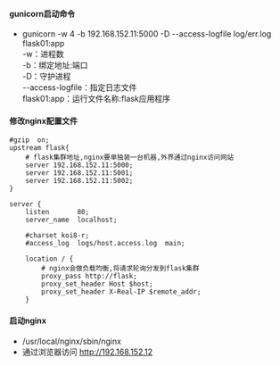 #### gunicorn启动命令
- gunicorn -w 4 -b 192.168.152.11:5000 -D --access-logfile log/err.log flask01:app  
-w：进程数  
-b：绑定地址:端口  
-D：守护进程  
--access-logfile：指定日志文件  
flask01:app：运行文件名称:flask应用程序

#### 修改nginx配置文件
```
#gzip  on;
upstream flask{
    # flask集群地址,nginx要单独装一台机器,外界通过nginx访问网站
    server 192.168.152.11:5000;
    server 192.168.152.11:5001;
    server 192.168.152.11:5002;
}

server {
    listen       80;
    server_name  localhost;

    #charset koi8-r;
    #access_log  logs/host.access.log  main;

    location / {
        # nginx会做负载均衡,将请求轮询分发到flask集群
        proxy_pass http://flask;
        proxy_set_header Host $host;
        proxy_set_header X-Real-IP $remote_addr;
    }
```

#### 启动nginx
- /usr/local/nginx/sbin/nginx
- 通过浏览器访问  http://192.168.152.12

